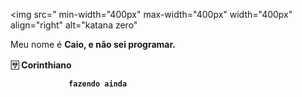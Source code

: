 <img src=" min-width="400px" max-width="400px" width="400px" align="right" alt="katana zero"

<p align="left"> 
  Meu nome é <b>Caio<b/>, e não sei programar.
</p>
  
  <p align="left">
  🈂 <b>Corinthiano<b/>
</p>

                 fazendo ainda
